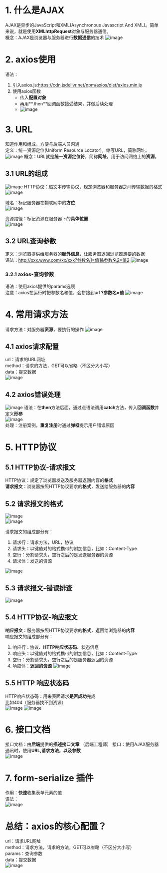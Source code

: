 # 1. 什么是AJAX
AJAX是异步的JavaScript和XML(Asynchronous Javascript And XML)。简单来说，就是使用**XMLhttpRequest**对象与服务器通信。  
概念：AJAX是浏览器与服务器进行**数据通信**的技术
![image](https://github.com/Happy-jianghui/Frontend-Learning/assets/98568967/4c8abd65-7d3d-44b5-b68d-91972383127c)


# 2. axios使用
语法：
1. 引入axios.js:https://cdn.jsdelivr.net/npm/axios/dist/axios.min.js
2. 使用axios函数
   - 传入**配置对象**
   - 再用**.then**回调函数接受结果，并做后续处理
   - ![image](https://github.com/Happy-jianghui/Frontend-Learning/assets/98568967/9bd05d1b-975d-4c51-8e6b-b88f6de53592)

# 3. URL
知道作用和组成，方便与后端人员沟通  
定义：统一资源定位(Uniform Resource Locator)，缩写URL，简称网址。   
![image](https://github.com/Happy-jianghui/Frontend-Learning/assets/98568967/f80e1286-a951-48da-9ff0-f5392ffcf9c4)
概念：URL就是**统一资源定位符**，简称**网址**，用于访问网络上的**资源**。  

## 3.1 URL的组成
![image](https://github.com/Happy-jianghui/Frontend-Learning/assets/98568967/df4a4d2b-e220-4474-b713-934bce1a4d94)
HTTP协议：超文本传输协议，规定浏览器和服务器之间传输数据的格式
![image](https://github.com/Happy-jianghui/Frontend-Learning/assets/98568967/7d79aaf9-523f-46d4-95a5-384049693b5d)

域名：标记服务器在物联网中的**方位**  
![image](https://github.com/Happy-jianghui/Frontend-Learning/assets/98568967/ec3e480e-bc46-41ed-9b5d-0f9f8aab932a)

资源路径：标记资源在服务器下的**具体位置**  
![image](https://github.com/Happy-jianghui/Frontend-Learning/assets/98568967/8cf202b7-a51a-46c2-8fbf-9e0dedee7298)

## 3.2 URL查询参数
定义：浏览器提供给服务器的**额外信息**，让服务器返回浏览器想要的数据  
语法：http://xxx.www.com/xx/xxx?参数名1=值1&参数名2=值2
![image](https://github.com/Happy-jianghui/Frontend-Learning/assets/98568967/e0c44e1e-9c79-416c-ac4f-165c6e8ff56e)

### 3.2.1 axios-查询参数
语法：使用axios提供的params选项  
注意：axios在运行时把参数名和值，会拼接到url **?参数名=值**
![image](https://github.com/Happy-jianghui/Frontend-Learning/assets/98568967/0d4989b6-90e3-4a4c-9987-57ed51b3730a)


# 4. 常用请求方法
请求方法：对服务器**资源**，要执行的操作
![image](https://github.com/Happy-jianghui/Frontend-Learning/assets/98568967/2d3eef08-dd38-4dd2-847a-3994ed3c4090)

## 4.1 axios请求配置
url：请求的URL网址  
method：请求的方法，GET可以省略（不区分大小写）  
data：提交数据  
![image](https://github.com/Happy-jianghui/Frontend-Learning/assets/98568967/1c40fd36-420b-4347-9ff2-be8db13943c1)


 ## 4.2 axios错误处理
![image](https://github.com/Happy-jianghui/Frontend-Learning/assets/98568967/0985f391-787b-4327-b130-4002a0f4122a)
语法：在**then**方法后面，通过点语法调用**catch**方法，传入**回调函数**并定义**形参**  
![image](https://github.com/Happy-jianghui/Frontend-Learning/assets/98568967/a12fd771-9260-4908-af5e-af1412c43a4b)  
处理：注册案例，**重复注册**时通过**弹框**提示用户错误原因

# 5. HTTP协议
## 5.1 HTTP协议-请求报文
HTTP协议：规定了浏览器发送及服务器返回内容的**格式**  
**请求报文**：浏览器按照HTTP协议要求的**格式**，发送给服务器的**内容**  

## 5.2 请求报文的格式
![image](https://github.com/Happy-jianghui/Frontend-Learning/assets/98568967/895b4b92-36b5-44ea-a49f-26ebf20312be)  
![image](https://github.com/Happy-jianghui/Frontend-Learning/assets/98568967/a6934f70-87b5-4c81-9791-3310192e9edd)  

请求报文的组成部分有：  
 1. 请求行：请求方法，URL，协议
 2. 请求头：以键值对的格式携带的附加信息，比如：Content-Type
 3. 空行：分割请求头，空行之后的是发送服务器的资源
 4. 请求体：发送的资源

![image](https://github.com/Happy-jianghui/Frontend-Learning/assets/98568967/d419010d-9a66-40a5-8a5d-72a855c0d718)

## 5.3 请求报文-错误排查
![image](https://github.com/Happy-jianghui/Frontend-Learning/assets/98568967/60a72b39-31ca-4c7a-8342-1e56a19197ff)

## 5.4 HTTP协议-响应报文
**响应报文**：服务器按照HTTP协议要求的**格式**，返回给浏览器的**内容**  
响应报文的组成部分有：    
 1. 响应行：协议、**HTTP响应状态码**、状态信息
 2. 响应头：以键值对的格式携带的附加信息，比如：Content-Type
 3. 空行：分割请求头，空行之后的是服务器返回的资源
 4. 响应体：**返回的资源**
![image](https://github.com/Happy-jianghui/Frontend-Learning/assets/98568967/67ebb258-dff7-4bfb-a568-9c591e870ded)

## 5.5 HTTP 响应状态码
HTTP响应状态码：用来表面请求**是否成功**完成  
比如404（服务器找不到资源）  
![image](https://github.com/Happy-jianghui/Frontend-Learning/assets/98568967/74b44360-60dd-4edb-8ed3-b95ee2654101)
![image](https://github.com/Happy-jianghui/Frontend-Learning/assets/98568967/63aa23c0-7b56-46f6-a0ef-eeb2bc674d57)

# 6. 接口文档
接口文档：由**后端**提供的**描述接口文章**  （后端工程师）
接口：使用AJAX服务器通讯时，使用**URL,请求方法，以及参数**  
![image](https://github.com/Happy-jianghui/Frontend-Learning/assets/98568967/f2d9b068-8eed-4b7f-b29f-c1dc56119c5a)


# 7. form-serialize 插件
作用：**快速**收集表单元素的值  
语法：  
![image](https://github.com/Happy-jianghui/Frontend-Learning/assets/98568967/6f4ef0b5-de13-4e66-8437-71263330629c)







# 总结：axios的核心配置？
url：请求URL网址  
method：请求方法，请求的方法，GET可以省略（不区分大小写）  
params：查询参数  
data：提交数据  
![image](https://github.com/Happy-jianghui/Frontend-Learning/assets/98568967/85a3c0a0-cae9-4bc5-92ee-6e2d70bd2e67)































